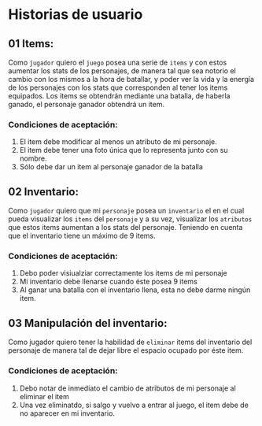 #  Historias de usuario

## 01 Items:
Como `jugador` quiero el `juego` posea una serie de `items` y con estos aumentar los stats de los personajes, de manera tal que sea
notorio el cambio con los mismos a la hora de batallar, y poder ver la vida y la energía de los personajes con los stats que corresponden al tener los items equipados. Los items se obtendrán mediante una batalla, de haberla ganado, el personaje ganador obtendrá un item.
### Condiciones de aceptación:
1. El item debe modificar al menos un atributo de mi personaje.
2. El item debe tener una foto única que lo representa junto con su nombre.
3. Sólo debe dar un item al personaje ganador de la batalla

## 02 Inventario:
Como `jugador` quiero que mi `personaje` posea un `inventario` el en el cual pueda visualizar los `items` del `personaje` y a su vez, visualizar los `atributos` que estos items aumentan a los stats del personaje. Teniendo en cuenta que el inventario tiene un máximo de 9 items.
### Condiciones de aceptación:
1. Debo poder visiualziar correctamente los items de mi personaje
2. Mi inventario debe llenarse cuando éste posea 9 items
3. Al ganar una batalla con el inventario llena, esta no debe darme ningún item.

## 03 Manipulación del inventario:
Como jugador quiero tener la habilidad de `eliminar` items del inventario del personaje de manera tal de dejar libre el espacio ocupado por éste item.
### Condiciones de aceptación:
1. Debo notar de inmediato el cambio de atributos de mi personaje al eliminar el item
2. Una vez eliminatdo, si salgo y vuelvo a entrar al juego, el item debe de no aparecer en mi inventario.

